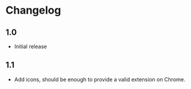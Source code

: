 # Changelog

## 1.0

- Initial release

## 1.1

- Add icons, should be enough to provide a valid extension on Chrome.
